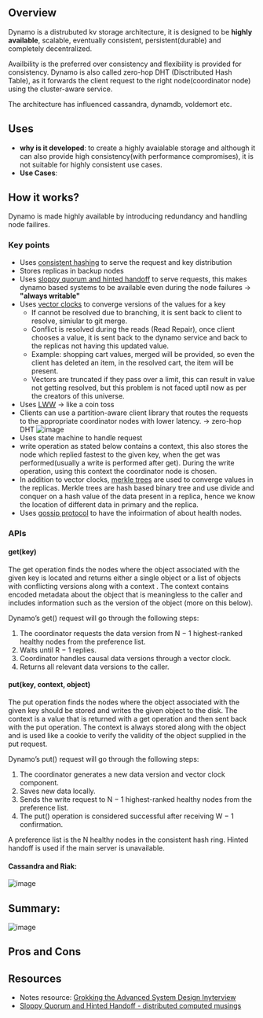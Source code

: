 ## Overview

Dynamo is a distrubuted kv storage architecture, it is designed to be **highly available**, scalable, eventually consistent, persistent(durable) and completely decentralized.

Availbility is the preferred over consistency and flexibility is provided for consistency. Dynamo is also called zero-hop DHT (Disctributed Hash Table), as it forwards the client request to the right node(coordinator node) using the cluster-aware service.

The architecture has influenced cassandra, dynamdb, voldemort etc.

## Uses

- **why is it developed**: to create a highly avaialable storage and although it can also provide high consistency(with performance compromises), it is not suitable for highly consistent use cases.
- **Use Cases**: 

## How it works?

Dynamo is made highly available by introducing redundancy and handling node failires.

### Key points

- Uses [consistent hashing](https://github.com/rneha725/system_design_concepts/blob/main/Concepts/Distributed%20Systems/Consistent%20Hashing.md) to serve the request and key distribution
- Stores replicas in backup nodes
- Uses [sloppy quorum and hinted handoff](https://github.com/rneha725/system_design_concepts/blob/main/Concepts/Distributed%20Systems/Consistent%20Hashing.md) to serve requests, this makes dynamo based systems to be available even during the node failures -> **"always writable"**
- Uses [vector clocks](https://github.com/rneha725/system_design_concepts/blob/main/Concepts/Distributed%20Systems/Vector%20Clocks.md) to converge versions of the values for a key
    - If cannot be resolved due to branching, it is sent back to client to resolve, simiular to git merge.
    - Conflict is resolved during the reads (Read Repair), once client chooses a value, it is sent back to the dynamo service and back to the replicas not having this updated value.
    - Example: shopping cart values, merged will be provided, so even the client has deleted an item, in the resolved cart, the item will be present.
    - Vectors are truncated if they pass over a limit, this can result in value not getting resolved, but this problem is not faced uptil now as per the creators of this universe.
- Uses [LWW](https://dzone.com/articles/conflict-resolution-using-last-write-wins-vs-crdts) -> like a coin toss
- Clients can use a partition-aware client library that routes the requests to the appropriate coordinator nodes with lower latency. -> zero-hop DHT
    ![image](https://github.com/user-attachments/assets/86820a49-69aa-4e9f-abc0-e59d46c84f2c)
- Uses state machine to handle request
- write operation as stated below contains a context, this also stores the node which replied fastest to the given key, when the get was performed(usually a write is performed after get). During the write operation, using this context the coordinator node is chosen.
- In addition to vector clocks, [merkle trees](https://github.com/rneha725/system_design_concepts/blob/main/Concepts/Distributed%20Systems/Merkle%20Trees.md) are used to converge values in the replicas. Merkle trees are hash based binary tree and use divide and conquer on a hash value of the data present in a replica, hence we know the location of different data in primary and the replica.
- Uses [gossip protocol](https://github.com/rneha725/system_design_concepts/blob/main/Concepts/Distributed%20Systems/Gossip%20Protocol.md) to have the infoirmation of about health nodes.

### APIs

#### **get(key)** 
The get operation finds the nodes where the object
associated with the given key is located and returns either a single
object or a list of objects with conflicting versions along with a context .
The context contains encoded metadata about the object that is
meaningless to the caller and includes information such as the version
of the object (more on this below).

Dynamo’s get() request will go through the following steps:
1. The coordinator requests the data version from N − 1 highest-ranked
healthy nodes from the preference list.
2. Waits until R − 1 replies.
3. Coordinator handles causal data versions through a vector clock.
4. Returns all relevant data versions to the caller.

#### **put(key, context, object)**
The put operation finds the nodes where
the object associated with the given key should be stored and writes the
given object to the disk. The context is a value that is returned with a
get operation and then sent back with the put operation. The context
is always stored along with the object and is used like a cookie to verify
the validity of the object supplied in the put request.

Dynamo’s put() request will go through the following steps:
1. The coordinator generates a new data version and vector clock
component.
2. Saves new data locally.
3. Sends the write request to N − 1 highest-ranked healthy nodes from
the preference list.
4. The put() operation is considered successful after receiving W − 1
confirmation.

A preference list is the N healthy nodes in the consistent hash ring. Hinted handoff is used if the main server is unavailable.

#### Cassandra and Riak:

![image](https://github.com/user-attachments/assets/0c81f5e6-3aa5-411e-93a7-5db6e87cb55b)

## Summary:
![image](https://github.com/user-attachments/assets/d5949abf-5309-4680-8ffd-7edc57120b39)

## Pros and Cons

## Resources
- Notes resource: [Grokking the Advanced System Design Inyterview](https://github.com/rneha725/Books/blob/main/Compressed%20Grokking%20the%20Advanced%20System%20Design%20Interview-compressed.pdf)
- [Sloppy Quorum and Hinted Handoff - distributed computed musings](https://distributed-computing-musings.com/2022/05/sloppy-quorum-and-hinted-handoff-quorum-in-the-times-of-failure/)
